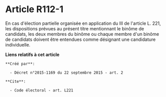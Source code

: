 # Article R112-1

En cas d'élection partielle organisée en application du III de l'article L. 221, les dispositions prévues au présent titre
mentionnant le binôme de candidats, les deux membres du binôme ou chaque membre d'un binôme de candidats doivent être
entendues comme désignant une candidature individuelle.

**Liens relatifs à cet article**

	**Créé par**:

	  - Décret n°2015-1169 du 22 septembre 2015 - art. 2

	**Cite**:

	  - Code électoral - art. L221
